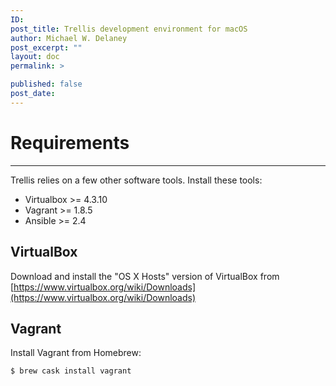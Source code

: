 ```yaml
---
ID:
post_title: Trellis development environment for macOS
author: Michael W. Delaney
post_excerpt: ""
layout: doc
permalink: >

published: false
post_date:
---
```

# Requirements

---

Trellis relies on a few other software tools. Install these tools:

- Virtualbox >= 4.3.10
- Vagrant >= 1.8.5
- Ansible >= 2.4

## VirtualBox

Download and install the "OS X Hosts" version of VirtualBox from [https://www.virtualbox.org/wiki/Downloads](https://www.virtualbox.org/wiki/Downloads)

## Vagrant

Install Vagrant from Homebrew:

    $ brew cask install vagrant
